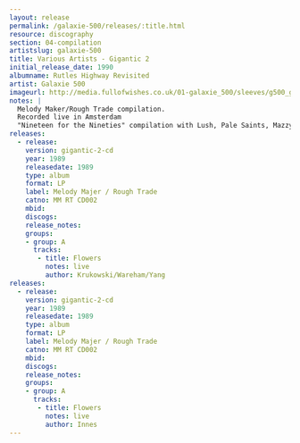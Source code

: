 ```yaml
---
layout: release
permalink: /galaxie-500/releases/:title.html
resource: discography
section: 04-compilation
artistslug: galaxie-500
title: Various Artists - Gigantic 2
initial_release_date: 1990
albumname: Rutles Highway Revisited
artist: Galaxie 500
imageurl: http://media.fullofwishes.co.uk/01-galaxie_500/sleeves/g500_gigantic.jpg
notes: |
  Melody Maker/Rough Trade compilation.
  Recorded live in Amsterdam
  "Nineteen for the Nineties" compilation with Lush, Pale Saints, Mazzy Star...
releases:
  - release: 
    version: gigantic-2-cd
    year: 1989
    releasedate: 1989
    type: album
    format: LP
    label: Melody Majer / Rough Trade
    catno: MM RT CD002
    mbid: 
    discogs: 
    release_notes:
    groups:
    - group: A
      tracks:
       - title: Flowers
         notes: live
         author: Krukowski/Wareham/Yang
releases:
  - release: 
    version: gigantic-2-cd
    year: 1989
    releasedate: 1989
    type: album
    format: LP
    label: Melody Majer / Rough Trade
    catno: MM RT CD002
    mbid: 
    discogs: 
    release_notes:
    groups:
    - group: A
      tracks:
       - title: Flowers
         notes: live
         author: Innes
---
```

